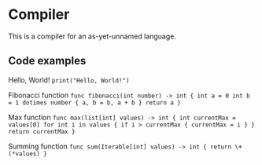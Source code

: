 # Compiler

This is a compiler for an as-yet-unnamed language.

## Code examples
Hello, World!
`print("Hello, World!")`

Fibonacci function
`func fibonacci(int number) -> int {
    int a = 0
    int b = 1
    dotimes number {
        a, b = b, a + b
    }
    return a
}`

Max function
`func max(list[int] values) -> int {
    int currentMax = values[0]
    for int i in values {
        if i > currentMax {
            currentMax = i
        }
    }
    return currentMax
}`

Summing function
`func sum(Iterable[int] values) -> int {
    return \+(*values)
}`
